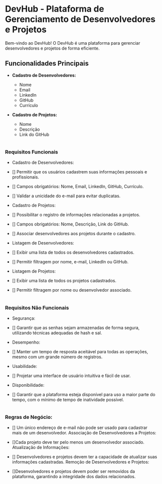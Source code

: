 # DevHub - Plataforma de Gerenciamento de Desenvolvedores e Projetos

Bem-vindo ao DevHub! O DevHub é uma plataforma para gerenciar desenvolvedores e projetos de forma eficiente.

## Funcionalidades Principais

- **Cadastro de Desenvolvedores:**
  - Nome
  - Email
  - LinkedIn
  - GitHub
  - Currículo

- **Cadastro de Projetos:**
  - Nome
  - Descrição
  - Link do GitHub

#
#
#

  ### Requisitos Funcionais

- Cadastro de Desenvolvedores:
- [] Permitir que os usuários cadastrem suas informações pessoais e profissionais.
- [] Campos obrigatórios: Nome, Email, LinkedIn, GitHub, Currículo.
- [] Validar a unicidade do e-mail para evitar duplicatas.

- Cadastro de Projetos:
- [] Possibilitar o registro de informações relacionadas a projetos.
- [] Campos obrigatórios: Nome, Descrição, Link do GitHub.
- [] Associar desenvolvedores aos projetos durante o cadastro.

- Listagem de Desenvolvedores:
- [] Exibir uma lista de todos os desenvolvedores cadastrados.
- [] Permitir filtragem por nome, e-mail, LinkedIn ou GitHub.

- Listagem de Projetos:
- [] Exibir uma lista de todos os projetos cadastrados.
- [] Permitir filtragem por nome ou desenvolvedor associado.

#
#
#

### Requisitos Não Funcionais

- Segurança:
- [] Garantir que as senhas sejam armazenadas de forma segura, utilizando técnicas adequadas de hash e sal.

- Desempenho:
- [] Manter um tempo de resposta aceitável para todas as operações, mesmo com um grande número de registros.

- Usabilidade:
- [] Projetar uma interface de usuário intuitiva e fácil de usar.

- Disponibilidade:
- [] Garantir que a plataforma esteja disponível para uso a maior parte do tempo, com o mínimo de tempo de inatividade possível.

#
#
#

### Regras de Negócio:

- [] Um único endereço de e-mail não pode ser usado para cadastrar mais de um desenvolvedor.
Associação de Desenvolvedores a Projetos:

- []Cada projeto deve ter pelo menos um desenvolvedor associado.
Atualização de Informações:

- [] Desenvolvedores e projetos devem ter a capacidade de atualizar suas informações cadastradas.
Remoção de Desenvolvedores e Projetos:

- []Desenvolvedores e projetos devem poder ser removidos da plataforma, garantindo a integridade dos dados relacionados.